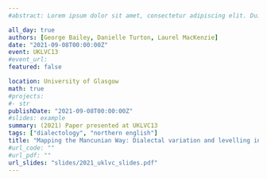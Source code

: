 ```yaml
---
#abstract: Lorem ipsum dolor sit amet, consectetur adipiscing elit. Duis posuere tellusac convallis placerat. Proin tincidunt magna sed ex sollicitudin condimentum. Sed ac faucibus dolor, scelerisque sollicitudin nisi. Cras purus urna, suscipit quis sapien eu, pulvinar tempor diam.

all_day: true
authors: [George Bailey, Danielle Turton, Laurel MacKenzie]
date: "2021-09-08T00:00:00Z"
event: UKLVC13
#event_url: 
featured: false

location: University of Glasgow
math: true
#projects:
#- str
publishDate: "2021-09-08T00:00:00Z"
#slides: example
summary: (2021) Paper presented at UKLVC13
tags: ["dialectology", "northern english"]
title: "Mapping the Mancunian Way: Dialectal variation and levelling in Greater Manchester"
#url_code: ""
#url_pdf: ""
url_slides: "slides/2021_uklvc_slides.pdf"
---
```


